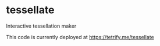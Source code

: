 # tessellate
Interactive tessellation maker

This code is currently deployed at https://tetrify.me/tessellate